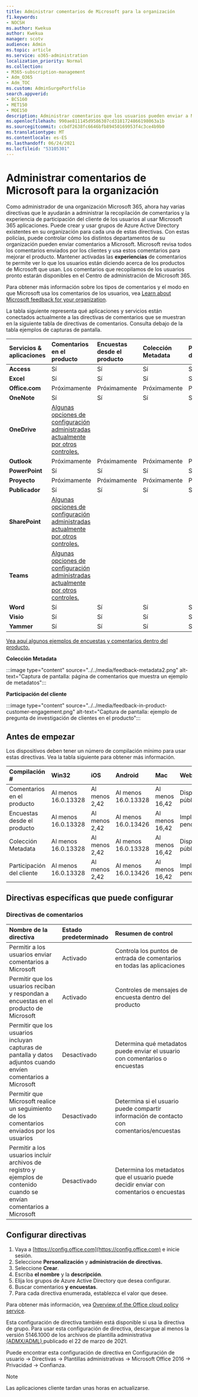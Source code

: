 ```yaml
---
title: Administrar comentarios de Microsoft para la organización
f1.keywords:
- NOCSH
ms.author: Kwekua
author: Kwekua
manager: scotv
audience: Admin
ms.topic: article
ms.service: o365-administration
localization_priority: Normal
ms.collection:
- M365-subscription-management
- Adm_O365
- Adm_TOC
ms.custom: AdminSurgePortfolio
search.appverid:
- BCS160
- MET150
- MOE150
description: Administrar comentarios que los usuarios pueden enviar a Microsoft acerca de los productos de Microsoft.
ms.openlocfilehash: 990ae811145d9586307cd3181724866198063a1b
ms.sourcegitcommit: ccbdf2638fc6646bfb89450169953f4c3ce4b9b0
ms.translationtype: MT
ms.contentlocale: es-ES
ms.lasthandoff: 06/24/2021
ms.locfileid: "53105301"
---
```

# <a name="manage-microsoft-feedback-for-your-organization"></a>Administrar comentarios de Microsoft para la organización

Como administrador de una organización Microsoft 365, ahora hay varias directivas que le ayudarán a administrar la recopilación de comentarios y la experiencia de participación del cliente de los usuarios al usar Microsoft 365 aplicaciones. Puede crear y usar grupos de Azure Active Directory existentes en su organización para cada una de estas directivas. Con estas policías, puede controlar cómo los distintos departamentos de su organización pueden enviar comentarios a Microsoft. Microsoft revisa todos los comentarios enviados por los clientes y usa estos comentarios para mejorar el producto. Mantener activadas las **experiencias** de comentarios te permite ver lo que los usuarios están diciendo acerca de los productos de Microsoft que usan. Los comentarios que recopilamos de los usuarios pronto estarán disponibles en el Centro de administración de Microsoft 365.

Para obtener más información sobre los tipos de comentarios y el modo en que Microsoft usa los comentarios de los usuarios, vea [Learn about Microsoft feedback for your organization](../misc/feedback-user-control.md).

La tabla siguiente representa qué aplicaciones y servicios están conectados actualmente a las directivas de comentarios que se muestran en la siguiente tabla de directivas de comentarios. Consulta debajo de la tabla ejemplos de capturas de pantalla.

|**Servicios & aplicaciones**|**Comentarios en el producto** <br> |**Encuestas desde el producto** <br> |**Colección Metadata** <br> |**Participación del cliente** <br> |
|:-----|:-----|:-----|:-----|:-----|
|**Access**|Sí|Sí|Sí|Sí|
|**Excel**|Sí|Sí|Sí|Sí|
|**Office.com**|Próximamente|Próximamente|Próximamente|Próximamente|
|**OneNote**|Sí|Sí|Sí|Sí|
|**OneDrive**|[Algunas opciones de configuración administradas actualmente por otros controles.](/onedrive/disable-contact-support-send-feedback)||||
|**Outlook**|Próximamente|Próximamente|Próximamente|Próximamente|
|**PowerPoint**|Sí|Sí|Sí|Sí|
|**Proyecto**|Próximamente|Próximamente|Próximamente|Próximamente|
|**Publicador**|Sí|Sí|Sí|Sí|
|**SharePoint**|[Algunas opciones de configuración administradas actualmente por otros controles.](/powershell/module/sharepoint-online/set-spotenant)||||
|**Teams**|[Algunas opciones de configuración administradas actualmente por otros controles.](/microsoftteams/manage-feedback-policies-in-teams)||||
|**Word**|Sí|Sí|Sí|Sí|
|**Visio**|Sí|Sí|Sí|Sí|
|**Yammer**|Sí|Sí|Sí|Sí|

[Vea aquí algunos ejemplos de encuestas y comentarios dentro del producto.](/microsoft-365/admin/misc/feedback-user-control#in-product-surveys)

**Colección Metadata**

:::image type="content" source="../../media/feedback-metadata2.png" alt-text="Captura de pantalla: página de comentarios que muestra un ejemplo de metadatos":::

**Participación del cliente**

:::image type="content" source="../../media/feedback-in-product-customer-engagement.png" alt-text="Captura de pantalla: ejemplo de pregunta de investigación de clientes en el producto":::

## <a name="before-you-begin"></a>Antes de empezar

Los dispositivos deben tener un número de compilación mínimo para usar estas directivas. Vea la tabla siguiente para obtener más información.

|**Compilación #**|**Win32**|**iOS**|**Android**|**Mac**|**Web**|
|:-----|:-----|:-----|:-----|:-----|:-----|
|Comentarios en el producto|Al menos 16.0.13328|Al menos 2,42|Al menos 16.0.13328|Al menos 16,42|Disponible públicamente|
|Encuestas desde el producto|Al menos 16.0.13328|Al menos 2,42|Al menos 16.0.13426|Al menos 16,42|Implementación pendiente|
|Colección Metadata|Al menos 16.0.13328|Al menos 2,42|Al menos 16.0.13328|Al menos 16,42|Disponible públicamente|
|Participación del cliente|Al menos 16.0.13328|Al menos 2,42|Al menos 16.0.13426|Al menos 16,42|Implementación pendiente|

## <a name="specific-policies-you-can-configure"></a>Directivas específicas que puede configurar

### <a name="feedback-policies"></a>Directivas de comentarios

|**Nombre de la directiva**|**Estado predeterminado**|**Resumen de control**|
|:-----|:-----|:-----|
|Permitir a los usuarios enviar comentarios a Microsoft|Activado|Controla los puntos de entrada de comentarios en todas las aplicaciones|
|Permitir que los usuarios reciban y respondan a encuestas en el producto de Microsoft|Activado|Controles de mensajes de encuesta dentro del producto|
|Permitir que los usuarios incluyan capturas de pantalla y datos adjuntos cuando envíen comentarios a Microsoft|Desactivado|Determina qué metadatos puede enviar el usuario con comentarios o encuestas|
|Permitir que Microsoft realice un seguimiento de los comentarios enviados por los usuarios|Desactivado|Determina si el usuario puede compartir información de contacto con comentarios/encuestas|
|Permitir a los usuarios incluir archivos de registro y ejemplos de contenido cuando se envían comentarios a Microsoft|Desactivado|Determina los metadatos que el usuario puede decidir enviar con comentarios o encuestas|

## <a name="configure-policies"></a>Configurar directivas

1. Vaya a [https://config.office.com](https://config.office.com) e inicie sesión.
1. Seleccione **Personalización** y **administración de directivas.**
1. Seleccione **Crear**.
1. Escriba **el nombre** y la **descripción**.
1. Elija los grupos de Azure Active Directory que desea configurar.
1. Buscar comentarios **y** **encuestas**.
1. Para cada directiva enumerada, establezca el valor que desee.

Para obtener más información, vea [Overview of the Office cloud policy service](/deployoffice/overview-office-cloud-policy-service).

Esta configuración de directiva también está disponible si usa la directiva de grupo. Para usar esta configuración de directiva, descargue al menos la versión 5146.1000 de los archivos de plantilla administrativa [(ADMX/ADML),](https://www.microsoft.com/download/details.aspx?id=49030)publicado el 22 de marzo de 2021.

Puede encontrar esta configuración de directiva en Configuración de usuario -> Directivas -> Plantillas administrativas -> Microsoft Office 2016 -> Privacidad -> Confianza.

> [!NOTE]
> Las aplicaciones cliente tardan unas horas en actualizarse.
